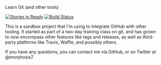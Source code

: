 Learn Git (and other tools)

[![Stories in Ready](https://badge.waffle.io/matt-bernhardt/learngit.svg?label=ready&title=Ready)](http://waffle.io/matt-bernhardt/learngit)
[![Build Status](https://travis-ci.org/matt-bernhardt/learngit.svg?branch=master)](https://travis-ci.org/matt-bernhardt/learngit)

This is a sandbox project that I'm using to integrate GitHub with other tooling. It started as part of a two-day training class on git, and has grown to now encompass other features like tags and releases, as well as third-party platforms like Travis, Waffle, and possibly others.

If you have any questions, you can contact me via GitHub, or on Twitter at @morphosis7.
